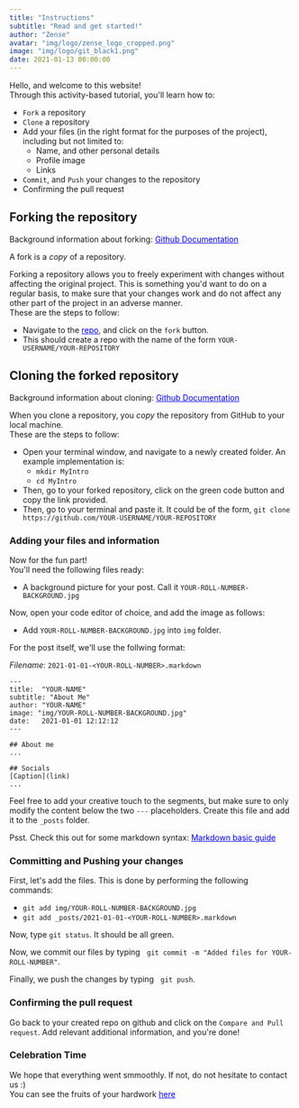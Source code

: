 ```yaml
---
title: "Instructions"
subtitle: "Read and get started!"
author: "Zense"
avatar: "img/logo/zense_logo_cropped.png"
image: "img/logo/git_black1.png"
date: 2021-01-13 00:00:00
---
```


Hello, and welcome to this website!  
Through this activity-based tutorial, you'll learn how to:

- `Fork` a repository
- `Clone` a repository
- Add your files (in the right format for the purposes of the project), including but not limited to:
  - Name, and other personal details
  - Profile image
  - Links
- `Commit`, and `Push` your changes to the repository
- Confirming the pull request

## Forking the repository

Background information about forking: <a style="color:blue" href= "https://docs.github.com/en/free-pro-team@latest/github/getting-started-with-github/fork-a-repo" target="_blank">Github Documentation</a>

A fork is a _copy_ of a repository.

Forking a repository allows you to freely experiment with changes without affecting the original project. This is something you'd want to do on a regular basis, to make sure that your changes work and do not affect any other part of the project in an adverse manner.  
These are the steps to follow:

- Navigate to the <a style="color:blue" href= "https://github.com/zense/JuniorsGitTutorial" target="_blank">repo</a>, and click on the `fork` button.
- This should create a repo with the name of the form `YOUR-USERNAME/YOUR-REPOSITORY`

## Cloning the forked repository

Background information about cloning: <a style="color:blue" href= "https://docs.github.com/en/free-pro-team@latest/github/creating-cloning-and-archiving-repositories/cloning-a-repository" target="_blank">Github Documentation</a>

When you clone a repository, you _copy_ the repository from GitHub to your local machine.  
These are the steps to follow:

- Open your terminal window, and navigate to a newly created folder. An example implementation is:
  - `mkdir MyIntro`
  - `cd MyIntro`
- Then, go to your forked repository, click on the green code button and copy the link provided.
- Then, go to your terminal and paste it. It could be of the form, `git clone https://github.com/YOUR-USERNAME/YOUR-REPOSITORY`

### Adding your files and information

Now for the fun part!  
You'll need the following files ready:

- A background picture for your post. Call it `YOUR-ROLL-NUMBER-BACKGROUND.jpg`

Now, open your code editor of choice, and add the image as follows:

- Add `YOUR-ROLL-NUMBER-BACKGROUND.jpg` into `img` folder.

For the post itself, we'll use the follwing format:

_Filename_: `2021-01-01-<YOUR-ROLL-NUMBER>.markdown`

```
---
title:  "YOUR-NAME"
subtitle: "About Me"
author: "YOUR-NAME"
image: "img/YOUR-ROLL-NUMBER-BACKGROUND.jpg"
date:   2021-01-01 12:12:12
---

## About me
...

## Socials
[Caption](link)
...
```

Feel free to add your creative touch to the segments, but make sure to only modify the content below the two `---` placeholders. Create this file and add it to the `_posts` folder.

Psst. Check this out for some markdown syntax: <a style="color:blue" href= "https://www.markdownguide.org/basic-syntax/" target="_blank">Markdown basic guide</a>

### Committing and Pushing your changes

First, let's add the files. This is done by performing the following commands:

- `git add img/YOUR-ROLL-NUMBER-BACKGROUND.jpg` 
- `git add _posts/2021-01-01-<YOUR-ROLL-NUMBER>.markdown`

Now, type `git status`. It should be all green.

Now, we commit our files by typing &nbsp; `git commit -m "Added files for YOUR-ROLL-NUMBER"`.

Finally, we push the changes by typing &nbsp; `git push`.

### Confirming the pull request

Go back to your created repo on github and click on the `Compare and Pull request`. Add relevant additional information, and you're done!

### Celebration Time

We hope that everything went smmoothly. If not, do not hesitate to contact us :)  
You can see the fruits of your hardwork <a style="color:blue" href= "https://zense.co.in/JuniorsGitTutorial/">here</a>
